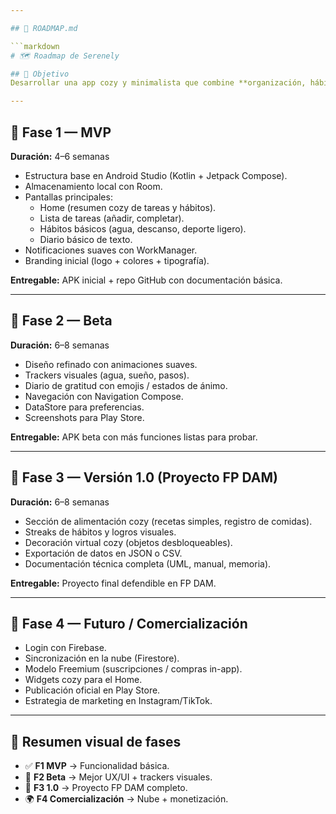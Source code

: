 ```yaml
---

## 📄 ROADMAP.md  

```markdown
# 🗺️ Roadmap de Serenely

## 🎯 Objetivo
Desarrollar una app cozy y minimalista que combine **organización, hábitos, deporte y alimentación saludable**, transmitiendo calma y paz mental.

---
```


## 📍 Fase 1 — MVP
**Duración:** 4–6 semanas

- Estructura base en Android Studio (Kotlin + Jetpack Compose).
- Almacenamiento local con Room.
- Pantallas principales:
    - Home (resumen cozy de tareas y hábitos).
    - Lista de tareas (añadir, completar).
    - Hábitos básicos (agua, descanso, deporte ligero).
    - Diario básico de texto.
- Notificaciones suaves con WorkManager.
- Branding inicial (logo + colores + tipografía).

**Entregable:** APK inicial + repo GitHub con documentación básica.

---

## 📍 Fase 2 — Beta
**Duración:** 6–8 semanas

- Diseño refinado con animaciones suaves.
- Trackers visuales (agua, sueño, pasos).
- Diario de gratitud con emojis / estados de ánimo.
- Navegación con Navigation Compose.
- DataStore para preferencias.
- Screenshots para Play Store.

**Entregable:** APK beta con más funciones listas para probar.

---

## 📍 Fase 3 — Versión 1.0 (Proyecto FP DAM)
**Duración:** 6–8 semanas

- Sección de alimentación cozy (recetas simples, registro de comidas).
- Streaks de hábitos y logros visuales.
- Decoración virtual cozy (objetos desbloqueables).
- Exportación de datos en JSON o CSV.
- Documentación técnica completa (UML, manual, memoria).

**Entregable:** Proyecto final defendible en FP DAM.

---

## 📍 Fase 4 — Futuro / Comercialización
- Login con Firebase.
- Sincronización en la nube (Firestore).
- Modelo Freemium (suscripciones / compras in-app).
- Widgets cozy para el Home.
- Publicación oficial en Play Store.
- Estrategia de marketing en Instagram/TikTok.

---

## 📌 Resumen visual de fases
- ✅ **F1 MVP** → Funcionalidad básica.
- 🔄 **F2 Beta** → Mejor UX/UI + trackers visuales.
- 🏁 **F3 1.0** → Proyecto FP DAM completo.
- 🌍 **F4 Comercialización** → Nube + monetización.  
